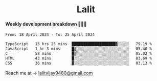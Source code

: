<h1 align="center">Lalit</h1>

#### Weekly development breakdown 👨🏻‍💻
<!--START_SECTION:waka-->

```txt
From: 18 April 2024 - To: 25 April 2024

TypeScript   15 hrs 25 mins  ███████████████████▓░░░░░   79.19 %
JavaScript   1 hr 3 mins     █▒░░░░░░░░░░░░░░░░░░░░░░░   05.40 %
C            58 mins         █▒░░░░░░░░░░░░░░░░░░░░░░░   05.02 %
HTML         43 mins         █░░░░░░░░░░░░░░░░░░░░░░░░   03.69 %
CSS          36 mins         ▓░░░░░░░░░░░░░░░░░░░░░░░░   03.13 %
```

<!--END_SECTION:waka-->

Reach me at → lalitvijay9480@gmail.com
